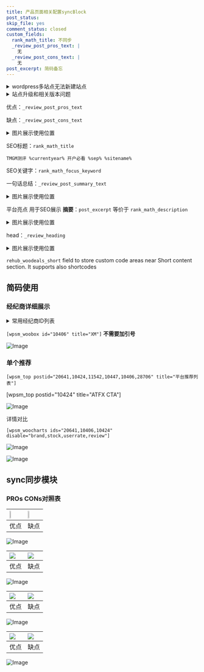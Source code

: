 ```yaml
---
title: 产品页面相关配置syncBlock
post_status: 
skip_file: yes
comment_status: closed
custom_fields:
  rank_math_title: 不同步
  _review_post_pros_text: |
    无
  _review_post_cons_text: |
    无
post_excerpt: 简码备忘
---
```

<details><summary>wordpress多站点无法新建站点</summary>

<li>和报错需要清理cookies一样的原因</li>
<li>wp-config.php里面<code>define( 'SUBDOMAIN_INSTALL', false );//子域名安装</code></li>
<li>新建子站点是用<code>define( 'SUBDOMAIN_INSTALL', true);//子域名安装</code> 完成以后，改成<code>false</code></li>
</details>

<details><summary>站点升级和相关版本问题</summary>

<p>wordpress：5.9.9
woocommerce：7.5.1
出现问题的地方：主题选项里面>><strong>Product layout >>compact style</strong></p>
<p>如何出现没有用过的字段 导致无法保存。先导出配置 然后进行修改，后面再次恢复即可。</p>
<p>出现部分字段无法显示时，需要返回默认布局后，对产品进行保存就好了。</p>
<p></p>
</details>

优点：`_review_post_pros_text`

缺点：`_review_post_cons_text`

<details><summary>图片展示使用位置</summary>

<img src="https://prod-files-secure.s3.us-west-2.amazonaws.com/39ed1227-6d7d-4570-be36-9ccd4a2c4241/f51d3d83-55d4-4bdf-9604-f37ec77ab556/Untitled.png?X-Amz-Algorithm=AWS4-HMAC-SHA256&X-Amz-Content-Sha256=UNSIGNED-PAYLOAD&X-Amz-Credential=ASIAZI2LB4663LJG42QA%2F20250525%2Fus-west-2%2Fs3%2Faws4_request&X-Amz-Date=20250525T165517Z&X-Amz-Expires=3600&X-Amz-Security-Token=IQoJb3JpZ2luX2VjEGcaCXVzLXdlc3QtMiJIMEYCIQDPmL5FcAwNJkRU8wjsQGCWrItkBFUGh9Ka5WPahpmbhQIhAL0O2lQvFvV9%2Bq1C7dP3l8MTtd763qXsHC6%2F3XGAMUebKv8DCDAQABoMNjM3NDIzMTgzODA1IgwUgpq9NUvd4L%2Fmxwcq3AMDayIZfd%2BtVo5Rhoq4t24aJzD6BVPYi%2F1rxcnFTLV8EgbMRPBCCj2ndSNScry7YuhiU8RntFvVqlOoX6McWbjwDtTk6IF932Gb4J%2By4s0zKCm0bc%2BON8MNl%2FW4Y%2Fu2wSbN9DUScJj4b0l3QdYOAh8h2cMLJ8MH6JXF9xf90hC%2FAMqAbgAf0eqxjTuXArrTZSJ1Xui8zFifyRosVxZ8MATYugyRgH6%2FIAfh%2FwCnWRlkVgSAxJa8HyFGD5HWWcNdZ6R46vcYAg%2FrK4zR3jR3kFzAZinuxqIHd31WEznWygbFsEv7FNRRcy31%2BKOSDDujo%2BunrVB8yA8drZg2nr7k4b1JNVu2Ljzp%2BdD9y5ogK34RYiExT2v317U0uhpOT1f1kIHh7qmCv%2BsE%2BW1MqR3SLz1aCWn1hud0vNOisQiQpMWSeGVd29jmnZgeyAYglLb6KrIPOWRjh5SnaPdhqQwHe4ylfIlwSGxAJgmQ9gtVN2v7rSxvimnnob9afO21ah3LNq6S11uyoDvYhl%2FPOMJH4HtTTdM2Z05vI7mMusAGKm4CiZ2Nl7ekkSEvJDLPI%2FG9ImBpqDxlu9HUmJZxM09HICi3w5zG6jgSq5oMwy4PHwDQMTn9DzyhKYbZpKB7JzCH58zBBjqkAT7ABuy8Ki12TsyiFJujA%2B3urwIb%2BM8kCEVuaLNMR%2FnR8LztwZHJ2zbjN8F63JdB1TtrExFYLnyLFZGip3nMUDF%2FYg8ic65Jj5JJmedDGW8UjC8kfeklcDmOOFqlrQlOg88kTyrJhisP64Bh20P1M5Hqg3t5EW%2FL4ZCfukAZ8Q5A6OpI542H0zUKwWULze0my8dZEv4xE71b673dDPXwJc9gnh0H&X-Amz-Signature=23de556c27aa243258ba12f36642b1a958faf8640d55d7a581e81cb4f8a09f3e&X-Amz-SignedHeaders=host&x-id=GetObject" alt="Image">
</details>

SEO标题：`rank_math_title`

`TMGM测评 %currentyear% 开户必看 %sep% %sitename%`

SEO关键字：`rank_math_focus_keyword`

一句话总结：`_review_post_summary_text`

<details><summary>图片展示使用位置</summary>

<img src="https://prod-files-secure.s3.us-west-2.amazonaws.com/39ed1227-6d7d-4570-be36-9ccd4a2c4241/4b96a922-296c-4f4e-8630-d1c870cbce01/Untitled.png?X-Amz-Algorithm=AWS4-HMAC-SHA256&X-Amz-Content-Sha256=UNSIGNED-PAYLOAD&X-Amz-Credential=ASIAZI2LB466SYLRHGP4%2F20250525%2Fus-west-2%2Fs3%2Faws4_request&X-Amz-Date=20250525T165517Z&X-Amz-Expires=3600&X-Amz-Security-Token=IQoJb3JpZ2luX2VjEGcaCXVzLXdlc3QtMiJHMEUCIQCp68IzHlXUdzULPM51U8zIINWiBqfsjd%2Fh9wVdG9gzKAIgC1mGHyCaTnre3jYq0XwEUZUUYet2wiGRk%2FDefHayPcUq%2FwMIMBAAGgw2Mzc0MjMxODM4MDUiDJ%2F6Vxyrar5%2FE6eWSircAw%2BKk2DnfqvOYBhEtIAXlwG9YyS8PURdXeVnRrwIFTNY%2Fcg9SOCA%2BnW3hr4tfipRq0CeFmmtwan3T7oa8%2B5PfuEj%2BptmhEurCwhY3z8%2Bcrj6Gtb8uRk%2BYsfVSQ6u6sqEpsmZ5wKt0FMFipjJHnrEUlMl1cyBz%2FiY8wWWNLHD6uf%2FrUgc%2FG%2BLc%2BnHpzj3ylVXdwMXmw3eON4g10JwohgMn6TAXDU3zssaECONI1Xh2hs6L1N2ObifsnA3cfD5BBSb%2BJVVfC6SuZeZp2NqRW%2BCP5OYHZGSHOewLYCm1q6bhuWx4P%2F3nRJY92XMo6NPVT5IpUqziBeG5VIRxyL8sIX74BPYoSaadjqW4%2BAe%2FIOanKtXs2u0k3oGLNMrHx58Wkll7c8uOaOtVq3voFj5DYcmGFBRxKFqUpj4COw5%2BK741Y8A%2B7T42wSlyTVrSkDd5ZER5pMUmWeqC8%2Bu%2BtcKGkf0l3DhL%2Bs4QTWIF6838MDqx4zPUBeBA%2FdeC4gkwyn8n4n8HaTKdHEnGgzYOeE5PMBfOdCn4D8sd2qKE5wfxVyWNjqEBaqwvft5WZBpRnR2NzzY%2Fg31H8MHdio316wRJRDXbwi0TvwHd2BqE%2Bam6MpSQhwXQHvXJ0Z8WZAsb0RoMJLnzMEGOqUBJ9EE%2BjATBWBH3beFuVb5ugbKHdg%2BgmyFhBqr9WGCncredmH2%2BLb57Bazq2uerChH0xEOMvTk8l3nZOpay%2B4Mj%2Fbn7fa1d09HewtYoc68f0mDTiIMiz%2FLu1Lwapz1%2B34BqH1CSK9A8sQ%2B5t%2FhM7J%2F1G0ED%2Fexxwjg3jNGy3r%2Bsm4mKLeBKPBLTXzst4uVRVpW%2B0BCbKIdkyiKC1YdiYwByEOmiZ2y&X-Amz-Signature=194eb87cd235151b8abb5b86fe19e791f0fdff7d56fd543a7a4ebf8793d46569&X-Amz-SignedHeaders=host&x-id=GetObject" alt="Image">
</details>

平台亮点 用于SEO展示 **摘要**：`post_excerpt`  等价于 `rank_math_description`

<details><summary>图片展示使用位置</summary>

<img src="https://prod-files-secure.s3.us-west-2.amazonaws.com/39ed1227-6d7d-4570-be36-9ccd4a2c4241/1ee11f63-b60a-4dfe-a7a7-d58ff23b5d88/Untitled.png?X-Amz-Algorithm=AWS4-HMAC-SHA256&X-Amz-Content-Sha256=UNSIGNED-PAYLOAD&X-Amz-Credential=ASIAZI2LB4666A3ECZHA%2F20250525%2Fus-west-2%2Fs3%2Faws4_request&X-Amz-Date=20250525T165519Z&X-Amz-Expires=3600&X-Amz-Security-Token=IQoJb3JpZ2luX2VjEGcaCXVzLXdlc3QtMiJGMEQCIEac%2B1GtqJhFrw8Ew9nQWks7m6csud22IBD9CbYuT8jvAiA4OKWnf9DmJEr9Zzk%2BbRcp4z9PoK%2BbhKuhQL2jUXuTGyr%2FAwgwEAAaDDYzNzQyMzE4MzgwNSIMaQ3QK8Z4hj9ee2TVKtwDN9O1c3rZBC0sfCJUzQ%2B8cB7vcGhDQrd5nwMeU28Rbe18BaCjPKXWAT2MTexS7fxGRkBUogHslu6KiB00Hf0%2Ff4KMum%2BhIhHznEw9Hqik%2BFtkxnu12s80L6u8sUX2T6uDtMh4kYsFjmUD2h8UGF0D8gx1cypoqcq2ZX3meF0rpIPQDkGwU7M2E9%2BdP5IOYNXeN40VjHZx7VxQTE7%2FyTWbvF%2BSvDFGfKvnSqWixOI1Pt8UY%2FEuNGKHcIiIX2sXgI0QsZLTmv4bBPSiVXNJ4J85eY3VYzOFeN2ctlXVJ8zLoaDhRtgkQKqlJiHlC2pNVYDRuGnURfWXCWIN03remLpE4KiGHcCtKrdXG2RMOlGuidz%2F2ZsHUesHtr5ScmJ5iNSPM%2BUM3AMEn6VMhb3ysjc3OErEl7yDGcSGUrQq24FkTJ1hbEJo1ZQwW%2FAH8EglSt%2B%2FFWq3ydhFnX5lapruqJKCRHFKNw%2Fnrx3KlPqKE8aitfbGp0iTNaTmiegTpj8OhdD63XGlMh6hPM9s%2FBhH2vLbPwembCifFMpoBSFF1WdjHVIWATb9BGxC8lBNFQyQ0soy9J4qX3RhKwIiFIVmFCwbeQUyGAVBggMF4KnRBNj05L9OQWSLgKGGXxW4i2ow6%2BbMwQY6pgHnZclyqcAG6xbKr44RQAQNSXylfbgpRJd36lHxma5P8h%2BQspdeXpnF%2FDtxI0nFgs6EgwsvtSYs5u7YsE8ghaH%2B3O4uHTI0kGeVT0%2B6wMByT%2BcfluzWcShNuGmCO0trGToZUKk1Wkw173u0DmYLik%2BOenhqP6dFeFDmRyNkMd%2BfuELmuEaIl4Y18Pg7az7b%2BjQaxIulaytgFev%2FOFkjbAfjOcEQA87C&X-Amz-Signature=7752762c1e379104b9cdeed47d79250d7e19ddfd1616b75f587928a91cbc6a25&X-Amz-SignedHeaders=host&x-id=GetObject" alt="Image">
<img src="https://prod-files-secure.s3.us-west-2.amazonaws.com/39ed1227-6d7d-4570-be36-9ccd4a2c4241/ad4118b5-78d8-4fbe-801e-3b29b5d99c01/Untitled.png?X-Amz-Algorithm=AWS4-HMAC-SHA256&X-Amz-Content-Sha256=UNSIGNED-PAYLOAD&X-Amz-Credential=ASIAZI2LB4666A3ECZHA%2F20250525%2Fus-west-2%2Fs3%2Faws4_request&X-Amz-Date=20250525T165519Z&X-Amz-Expires=3600&X-Amz-Security-Token=IQoJb3JpZ2luX2VjEGcaCXVzLXdlc3QtMiJGMEQCIEac%2B1GtqJhFrw8Ew9nQWks7m6csud22IBD9CbYuT8jvAiA4OKWnf9DmJEr9Zzk%2BbRcp4z9PoK%2BbhKuhQL2jUXuTGyr%2FAwgwEAAaDDYzNzQyMzE4MzgwNSIMaQ3QK8Z4hj9ee2TVKtwDN9O1c3rZBC0sfCJUzQ%2B8cB7vcGhDQrd5nwMeU28Rbe18BaCjPKXWAT2MTexS7fxGRkBUogHslu6KiB00Hf0%2Ff4KMum%2BhIhHznEw9Hqik%2BFtkxnu12s80L6u8sUX2T6uDtMh4kYsFjmUD2h8UGF0D8gx1cypoqcq2ZX3meF0rpIPQDkGwU7M2E9%2BdP5IOYNXeN40VjHZx7VxQTE7%2FyTWbvF%2BSvDFGfKvnSqWixOI1Pt8UY%2FEuNGKHcIiIX2sXgI0QsZLTmv4bBPSiVXNJ4J85eY3VYzOFeN2ctlXVJ8zLoaDhRtgkQKqlJiHlC2pNVYDRuGnURfWXCWIN03remLpE4KiGHcCtKrdXG2RMOlGuidz%2F2ZsHUesHtr5ScmJ5iNSPM%2BUM3AMEn6VMhb3ysjc3OErEl7yDGcSGUrQq24FkTJ1hbEJo1ZQwW%2FAH8EglSt%2B%2FFWq3ydhFnX5lapruqJKCRHFKNw%2Fnrx3KlPqKE8aitfbGp0iTNaTmiegTpj8OhdD63XGlMh6hPM9s%2FBhH2vLbPwembCifFMpoBSFF1WdjHVIWATb9BGxC8lBNFQyQ0soy9J4qX3RhKwIiFIVmFCwbeQUyGAVBggMF4KnRBNj05L9OQWSLgKGGXxW4i2ow6%2BbMwQY6pgHnZclyqcAG6xbKr44RQAQNSXylfbgpRJd36lHxma5P8h%2BQspdeXpnF%2FDtxI0nFgs6EgwsvtSYs5u7YsE8ghaH%2B3O4uHTI0kGeVT0%2B6wMByT%2BcfluzWcShNuGmCO0trGToZUKk1Wkw173u0DmYLik%2BOenhqP6dFeFDmRyNkMd%2BfuELmuEaIl4Y18Pg7az7b%2BjQaxIulaytgFev%2FOFkjbAfjOcEQA87C&X-Amz-Signature=aaeda1ee0332ecac551a0f55ba8d509cfe3752d6f1360aa1e5ad32e60944bb96&X-Amz-SignedHeaders=host&x-id=GetObject" alt="Image">
<img src="https://prod-files-secure.s3.us-west-2.amazonaws.com/39ed1227-6d7d-4570-be36-9ccd4a2c4241/a38cf7c9-a79c-4b64-9e94-13589fe0758b/Untitled.png?X-Amz-Algorithm=AWS4-HMAC-SHA256&X-Amz-Content-Sha256=UNSIGNED-PAYLOAD&X-Amz-Credential=ASIAZI2LB4666A3ECZHA%2F20250525%2Fus-west-2%2Fs3%2Faws4_request&X-Amz-Date=20250525T165519Z&X-Amz-Expires=3600&X-Amz-Security-Token=IQoJb3JpZ2luX2VjEGcaCXVzLXdlc3QtMiJGMEQCIEac%2B1GtqJhFrw8Ew9nQWks7m6csud22IBD9CbYuT8jvAiA4OKWnf9DmJEr9Zzk%2BbRcp4z9PoK%2BbhKuhQL2jUXuTGyr%2FAwgwEAAaDDYzNzQyMzE4MzgwNSIMaQ3QK8Z4hj9ee2TVKtwDN9O1c3rZBC0sfCJUzQ%2B8cB7vcGhDQrd5nwMeU28Rbe18BaCjPKXWAT2MTexS7fxGRkBUogHslu6KiB00Hf0%2Ff4KMum%2BhIhHznEw9Hqik%2BFtkxnu12s80L6u8sUX2T6uDtMh4kYsFjmUD2h8UGF0D8gx1cypoqcq2ZX3meF0rpIPQDkGwU7M2E9%2BdP5IOYNXeN40VjHZx7VxQTE7%2FyTWbvF%2BSvDFGfKvnSqWixOI1Pt8UY%2FEuNGKHcIiIX2sXgI0QsZLTmv4bBPSiVXNJ4J85eY3VYzOFeN2ctlXVJ8zLoaDhRtgkQKqlJiHlC2pNVYDRuGnURfWXCWIN03remLpE4KiGHcCtKrdXG2RMOlGuidz%2F2ZsHUesHtr5ScmJ5iNSPM%2BUM3AMEn6VMhb3ysjc3OErEl7yDGcSGUrQq24FkTJ1hbEJo1ZQwW%2FAH8EglSt%2B%2FFWq3ydhFnX5lapruqJKCRHFKNw%2Fnrx3KlPqKE8aitfbGp0iTNaTmiegTpj8OhdD63XGlMh6hPM9s%2FBhH2vLbPwembCifFMpoBSFF1WdjHVIWATb9BGxC8lBNFQyQ0soy9J4qX3RhKwIiFIVmFCwbeQUyGAVBggMF4KnRBNj05L9OQWSLgKGGXxW4i2ow6%2BbMwQY6pgHnZclyqcAG6xbKr44RQAQNSXylfbgpRJd36lHxma5P8h%2BQspdeXpnF%2FDtxI0nFgs6EgwsvtSYs5u7YsE8ghaH%2B3O4uHTI0kGeVT0%2B6wMByT%2BcfluzWcShNuGmCO0trGToZUKk1Wkw173u0DmYLik%2BOenhqP6dFeFDmRyNkMd%2BfuELmuEaIl4Y18Pg7az7b%2BjQaxIulaytgFev%2FOFkjbAfjOcEQA87C&X-Amz-Signature=e17204be3024e0f5146bd9e8e96f36a4e120e8de04c01e940e399e3e28115d1b&X-Amz-SignedHeaders=host&x-id=GetObject" alt="Image">
<img src="https://prod-files-secure.s3.us-west-2.amazonaws.com/39ed1227-6d7d-4570-be36-9ccd4a2c4241/7da6fc1e-d2ac-42ae-8c75-cb5749aa18f6/Untitled.png?X-Amz-Algorithm=AWS4-HMAC-SHA256&X-Amz-Content-Sha256=UNSIGNED-PAYLOAD&X-Amz-Credential=ASIAZI2LB4666A3ECZHA%2F20250525%2Fus-west-2%2Fs3%2Faws4_request&X-Amz-Date=20250525T165519Z&X-Amz-Expires=3600&X-Amz-Security-Token=IQoJb3JpZ2luX2VjEGcaCXVzLXdlc3QtMiJGMEQCIEac%2B1GtqJhFrw8Ew9nQWks7m6csud22IBD9CbYuT8jvAiA4OKWnf9DmJEr9Zzk%2BbRcp4z9PoK%2BbhKuhQL2jUXuTGyr%2FAwgwEAAaDDYzNzQyMzE4MzgwNSIMaQ3QK8Z4hj9ee2TVKtwDN9O1c3rZBC0sfCJUzQ%2B8cB7vcGhDQrd5nwMeU28Rbe18BaCjPKXWAT2MTexS7fxGRkBUogHslu6KiB00Hf0%2Ff4KMum%2BhIhHznEw9Hqik%2BFtkxnu12s80L6u8sUX2T6uDtMh4kYsFjmUD2h8UGF0D8gx1cypoqcq2ZX3meF0rpIPQDkGwU7M2E9%2BdP5IOYNXeN40VjHZx7VxQTE7%2FyTWbvF%2BSvDFGfKvnSqWixOI1Pt8UY%2FEuNGKHcIiIX2sXgI0QsZLTmv4bBPSiVXNJ4J85eY3VYzOFeN2ctlXVJ8zLoaDhRtgkQKqlJiHlC2pNVYDRuGnURfWXCWIN03remLpE4KiGHcCtKrdXG2RMOlGuidz%2F2ZsHUesHtr5ScmJ5iNSPM%2BUM3AMEn6VMhb3ysjc3OErEl7yDGcSGUrQq24FkTJ1hbEJo1ZQwW%2FAH8EglSt%2B%2FFWq3ydhFnX5lapruqJKCRHFKNw%2Fnrx3KlPqKE8aitfbGp0iTNaTmiegTpj8OhdD63XGlMh6hPM9s%2FBhH2vLbPwembCifFMpoBSFF1WdjHVIWATb9BGxC8lBNFQyQ0soy9J4qX3RhKwIiFIVmFCwbeQUyGAVBggMF4KnRBNj05L9OQWSLgKGGXxW4i2ow6%2BbMwQY6pgHnZclyqcAG6xbKr44RQAQNSXylfbgpRJd36lHxma5P8h%2BQspdeXpnF%2FDtxI0nFgs6EgwsvtSYs5u7YsE8ghaH%2B3O4uHTI0kGeVT0%2B6wMByT%2BcfluzWcShNuGmCO0trGToZUKk1Wkw173u0DmYLik%2BOenhqP6dFeFDmRyNkMd%2BfuELmuEaIl4Y18Pg7az7b%2BjQaxIulaytgFev%2FOFkjbAfjOcEQA87C&X-Amz-Signature=c47ad0fa851351e35369abaf493245e322fd80bc1a64a1a95328a52583a2a9d0&X-Amz-SignedHeaders=host&x-id=GetObject" alt="Image">
<img src="https://prod-files-secure.s3.us-west-2.amazonaws.com/39ed1227-6d7d-4570-be36-9ccd4a2c4241/7e97f40a-eaee-47f5-b2f9-475f96808fa7/Untitled.png?X-Amz-Algorithm=AWS4-HMAC-SHA256&X-Amz-Content-Sha256=UNSIGNED-PAYLOAD&X-Amz-Credential=ASIAZI2LB4666A3ECZHA%2F20250525%2Fus-west-2%2Fs3%2Faws4_request&X-Amz-Date=20250525T165519Z&X-Amz-Expires=3600&X-Amz-Security-Token=IQoJb3JpZ2luX2VjEGcaCXVzLXdlc3QtMiJGMEQCIEac%2B1GtqJhFrw8Ew9nQWks7m6csud22IBD9CbYuT8jvAiA4OKWnf9DmJEr9Zzk%2BbRcp4z9PoK%2BbhKuhQL2jUXuTGyr%2FAwgwEAAaDDYzNzQyMzE4MzgwNSIMaQ3QK8Z4hj9ee2TVKtwDN9O1c3rZBC0sfCJUzQ%2B8cB7vcGhDQrd5nwMeU28Rbe18BaCjPKXWAT2MTexS7fxGRkBUogHslu6KiB00Hf0%2Ff4KMum%2BhIhHznEw9Hqik%2BFtkxnu12s80L6u8sUX2T6uDtMh4kYsFjmUD2h8UGF0D8gx1cypoqcq2ZX3meF0rpIPQDkGwU7M2E9%2BdP5IOYNXeN40VjHZx7VxQTE7%2FyTWbvF%2BSvDFGfKvnSqWixOI1Pt8UY%2FEuNGKHcIiIX2sXgI0QsZLTmv4bBPSiVXNJ4J85eY3VYzOFeN2ctlXVJ8zLoaDhRtgkQKqlJiHlC2pNVYDRuGnURfWXCWIN03remLpE4KiGHcCtKrdXG2RMOlGuidz%2F2ZsHUesHtr5ScmJ5iNSPM%2BUM3AMEn6VMhb3ysjc3OErEl7yDGcSGUrQq24FkTJ1hbEJo1ZQwW%2FAH8EglSt%2B%2FFWq3ydhFnX5lapruqJKCRHFKNw%2Fnrx3KlPqKE8aitfbGp0iTNaTmiegTpj8OhdD63XGlMh6hPM9s%2FBhH2vLbPwembCifFMpoBSFF1WdjHVIWATb9BGxC8lBNFQyQ0soy9J4qX3RhKwIiFIVmFCwbeQUyGAVBggMF4KnRBNj05L9OQWSLgKGGXxW4i2ow6%2BbMwQY6pgHnZclyqcAG6xbKr44RQAQNSXylfbgpRJd36lHxma5P8h%2BQspdeXpnF%2FDtxI0nFgs6EgwsvtSYs5u7YsE8ghaH%2B3O4uHTI0kGeVT0%2B6wMByT%2BcfluzWcShNuGmCO0trGToZUKk1Wkw173u0DmYLik%2BOenhqP6dFeFDmRyNkMd%2BfuELmuEaIl4Y18Pg7az7b%2BjQaxIulaytgFev%2FOFkjbAfjOcEQA87C&X-Amz-Signature=7359084af8c6ed238665572f27f336beda7774d51b21ca61c82a7af9f7a91752&X-Amz-SignedHeaders=host&x-id=GetObject" alt="Image">
</details>

head：`_review_heading`

<details><summary>图片展示使用位置</summary>

<img src="https://prod-files-secure.s3.us-west-2.amazonaws.com/39ed1227-6d7d-4570-be36-9ccd4a2c4241/3a4650ad-9887-415c-889a-edd51fa54f27/Untitled.png?X-Amz-Algorithm=AWS4-HMAC-SHA256&X-Amz-Content-Sha256=UNSIGNED-PAYLOAD&X-Amz-Credential=ASIAZI2LB466UJGO3DCB%2F20250525%2Fus-west-2%2Fs3%2Faws4_request&X-Amz-Date=20250525T165519Z&X-Amz-Expires=3600&X-Amz-Security-Token=IQoJb3JpZ2luX2VjEGcaCXVzLXdlc3QtMiJHMEUCIQDc%2BkWDSlko5re%2FlYYpwgUAQn6H%2F8K1Uf80Fg5Hsn%2BfHgIgReNsOxQUaqBjLTa5xXH%2FEG7%2BsMz63u91FhMFuPK0lNMq%2FwMIMBAAGgw2Mzc0MjMxODM4MDUiDPeHrqiynCDcR5XS3ircA66b8cxhBdTjZbk8bP9ee0ZtKp2dILe8WYaRPKMd%2B3QTfgWElz7YfwjMDobjnBxpoRe0C9PihLeF%2FaKGRJ5sSf%2BM%2BdIdUCTtmQDlO70ERgGXvVWIB0y1Y2TOjXmYnoPCvLGwIrxp5LIANOEboOO%2BPOFuBQY82RZsOcsZRHdh68MzQiDnKJMMUl5D%2BTi%2BR45%2FKLXcdun5BsC2uNTQCQABwJw4gYsAf3YqNdibY5Krw5AC9ey5%2BMGfF0jL7wDaWgBw68AS2bNsdumRzlj%2BggX7t2rpdvhOPUOI3BCQG7RFr%2FBCY5xF7Xf2QMRQauKEPMHiZwodAFRRzCf54boM8azUAtVXc%2Fum4Fz8pIqqvWNNOP3hHaKqax4eftCS%2BwDrNlg6YqQwm8o%2B7majJyyF2JlS0Z081Q2BolhYzuc2kPqRduSJrz8c%2FS%2BR7gaHFM6y2Sppup6nSGlXlfgr04IIrvfXNvJl6nGqt4%2Fy%2Fy5gSH6wWlRKiruSc9%2BdrWyokwxeQ9wDoNf97zJ1TGG4ApDrZN%2FQaOx728yQ98C61D8PZIr3f0jRlhnMzNGpZM7G8JJK5aZM2wn%2FOVNODxBW2BqCbABpgmzJTveQCfegCGCpAN7G7Rs2GbOcG%2B0jnWXSV22iMPbmzMEGOqUBFYsNfqAigdvIge19ONjbMW1EF6l8WvEcvvDa%2FVNuvoVEna5vnJRfTBQvU1Mq09bBmg99umFxL860yAVuAu2W3Sfqi9ewdYwZ14%2F32SsgSfLzbZutskkaoi%2FOayt5xZaqp9bKPzaGGdczTIx2ktK3JwGf7ALxgoVOVJ08l23Z6phzBF4o%2FGZyo8jxmPKerlkAACOzinOQdFz8CC7GVoZHgzLLBOtt&X-Amz-Signature=ecf8cc3a390065c2a6934ace3421c474c02233a59698e8e1fd4d91d52bd4203f&X-Amz-SignedHeaders=host&x-id=GetObject" alt="Image">
</details>

`rehub_woodeals_short`	field to store custom code areas near Short content section. It supports also shortcodes



## 简码使用

### 经纪商详细展示

<details><summary>常用经纪商ID列表</summary>

<pre><code class="php">嘉盛 ===> 20641  [wpsm_woobox id="20641" title="嘉盛"]
易信easymarkets ===> 11542  [wpsm_woobox id="11542" title="易信easymarkets"]
ATFX外汇 ===> 10424  [wpsm_woobox id="10424" title="ATFX"]
XM ===> 10406  [wpsm_woobox id="10406" title="XM"]
TMGM ===> 29622  [wpsm_woobox id="29622" title="TMGM"]
HYCM ===> 10447  [wpsm_woobox id="10447" title="HYCM"]
fpmarkets澳福外汇 ===> 20639  [wpsm_woobox id="20639" title="fpmarkets澳福外汇"]</code></pre>
</details>

`[wpsm_woobox id="10406" title="XM"]` **不需要加引号**

![Image](https://prod-files-secure.s3.us-west-2.amazonaws.com/39ed1227-6d7d-4570-be36-9ccd4a2c4241/4f898f9d-0fa7-4e43-acd3-ac6bc7be575a/Untitled.png?X-Amz-Algorithm=AWS4-HMAC-SHA256&X-Amz-Content-Sha256=UNSIGNED-PAYLOAD&X-Amz-Credential=ASIAZI2LB466Y2KR2TP5%2F20250525%2Fus-west-2%2Fs3%2Faws4_request&X-Amz-Date=20250525T165515Z&X-Amz-Expires=3600&X-Amz-Security-Token=IQoJb3JpZ2luX2VjEGcaCXVzLXdlc3QtMiJHMEUCIBZ8f4Vyj0FP82%2B%2B727iuXDfHg12vc1c202ML3OJyh08AiEA0euLJ7yB%2FRBee5jaoApkiWhVPqRXpCYMbjv09NXoR74q%2FwMIMBAAGgw2Mzc0MjMxODM4MDUiDIX84cUcw6eoYHwnXSrcAzO%2BQZ5uTV2zmNu%2Fm7HK2KWb71TqjqMl4y44LwXK%2BIIzHMW86sEK41d55HubAUng4Ps3rBn5UXlUBGli7X2o66DkCUHjUAr2pFhTm8PpNOjVTpREZPZ%2FUny0%2FtqN5gAJASoOn7nAQlrWeYpUrR%2BK9oeRzWSOkKI5mquEyiR56fCI9JuRuy4YJp8FvT8MR3IZzyELtvpGYO9Zbd3%2BuCOAl%2F%2BJG%2FieUhqcUUmAPH7ePA%2F0dFHWFIGqXYxH%2FO%2FgnaE8YTXIyO1EXEQVlNdQ%2BK1tGR8y1MSM%2BH4Ja5C6ePOkzgykRO0a6kLj9zOqwyjnQ%2FR7SfA8AfRzYU3z7CAXqhTC4M2%2F8NGlUxQPsddbj3drrm8SKQ3PYGzqZ5BoczAB8CxNweoCD2aGshFWGnJ1qdXFPr92RxB3RFsla5R4zPtEvREjzNFnsxHB7LAxhPMnsyC7%2B6isGX9WkEDjwXjKYCuD6ovy1O6XtACP%2FoSoxmA%2BGcPK%2FmotacSUFfYOZPSjiMFtcfD1lvgov6POGJ5GO9G1lskYMlnjVdJIOfxGXHcTpwWYXZyq9U4YUmMGMF%2BsSdloBfFsfozHwehOkrz6bkgBmN06nseIXy%2BJm6C6pIaakc7ZKPF6YNKfD%2Bpy19w6MP3mzMEGOqUBWNEPgEYlcD2VA1x8khNHEpkf0NmhTCGtbx2%2BaEzo20RPq8fLhEHcXSybjnEJKuSjmAuVL2kpzP0wUnrUj9I4fDGzXQzKnd7SzBIGVZj3XrvyOm1jPENu7d1toFUq4dDIWsou31vuc8xtAWUVQ1KkPAGzJIM94AXJZmVdqcQ1WfocxUsQWst9mhbz%2BGPrwq9ni2zMJKJumgndqPF98%2Fathxg8GuAs&X-Amz-Signature=0b31bb3d15985dd4f39486ade753a26d8342b99f1f59a00a201a848bc06ec9b8&X-Amz-SignedHeaders=host&x-id=GetObject)

### 单个推荐
`[wpsm_top postid="20641,10424,11542,10447,10406,28706" title="平台推荐列表"]`

[wpsm_top postid="10424" title="ATFX CTA"]

![Image](https://prod-files-secure.s3.us-west-2.amazonaws.com/39ed1227-6d7d-4570-be36-9ccd4a2c4241/5ac620dc-51a8-48b6-b55d-91f47299193c/Untitled.png?X-Amz-Algorithm=AWS4-HMAC-SHA256&X-Amz-Content-Sha256=UNSIGNED-PAYLOAD&X-Amz-Credential=ASIAZI2LB466Y2KR2TP5%2F20250525%2Fus-west-2%2Fs3%2Faws4_request&X-Amz-Date=20250525T165515Z&X-Amz-Expires=3600&X-Amz-Security-Token=IQoJb3JpZ2luX2VjEGcaCXVzLXdlc3QtMiJHMEUCIBZ8f4Vyj0FP82%2B%2B727iuXDfHg12vc1c202ML3OJyh08AiEA0euLJ7yB%2FRBee5jaoApkiWhVPqRXpCYMbjv09NXoR74q%2FwMIMBAAGgw2Mzc0MjMxODM4MDUiDIX84cUcw6eoYHwnXSrcAzO%2BQZ5uTV2zmNu%2Fm7HK2KWb71TqjqMl4y44LwXK%2BIIzHMW86sEK41d55HubAUng4Ps3rBn5UXlUBGli7X2o66DkCUHjUAr2pFhTm8PpNOjVTpREZPZ%2FUny0%2FtqN5gAJASoOn7nAQlrWeYpUrR%2BK9oeRzWSOkKI5mquEyiR56fCI9JuRuy4YJp8FvT8MR3IZzyELtvpGYO9Zbd3%2BuCOAl%2F%2BJG%2FieUhqcUUmAPH7ePA%2F0dFHWFIGqXYxH%2FO%2FgnaE8YTXIyO1EXEQVlNdQ%2BK1tGR8y1MSM%2BH4Ja5C6ePOkzgykRO0a6kLj9zOqwyjnQ%2FR7SfA8AfRzYU3z7CAXqhTC4M2%2F8NGlUxQPsddbj3drrm8SKQ3PYGzqZ5BoczAB8CxNweoCD2aGshFWGnJ1qdXFPr92RxB3RFsla5R4zPtEvREjzNFnsxHB7LAxhPMnsyC7%2B6isGX9WkEDjwXjKYCuD6ovy1O6XtACP%2FoSoxmA%2BGcPK%2FmotacSUFfYOZPSjiMFtcfD1lvgov6POGJ5GO9G1lskYMlnjVdJIOfxGXHcTpwWYXZyq9U4YUmMGMF%2BsSdloBfFsfozHwehOkrz6bkgBmN06nseIXy%2BJm6C6pIaakc7ZKPF6YNKfD%2Bpy19w6MP3mzMEGOqUBWNEPgEYlcD2VA1x8khNHEpkf0NmhTCGtbx2%2BaEzo20RPq8fLhEHcXSybjnEJKuSjmAuVL2kpzP0wUnrUj9I4fDGzXQzKnd7SzBIGVZj3XrvyOm1jPENu7d1toFUq4dDIWsou31vuc8xtAWUVQ1KkPAGzJIM94AXJZmVdqcQ1WfocxUsQWst9mhbz%2BGPrwq9ni2zMJKJumgndqPF98%2Fathxg8GuAs&X-Amz-Signature=a77be4b54d8edf039fca0dbfc567bf451bdd75821901a322df39791031571237&X-Amz-SignedHeaders=host&x-id=GetObject)

详情对比

`[wpsm_woocharts ids="20641,10406,10424" disable="brand,stock,userrate,review"]`

![Image](https://prod-files-secure.s3.us-west-2.amazonaws.com/39ed1227-6d7d-4570-be36-9ccd4a2c4241/bf3ba45f-b9f3-4295-8aef-b4a495fd25f4/Untitled.png?X-Amz-Algorithm=AWS4-HMAC-SHA256&X-Amz-Content-Sha256=UNSIGNED-PAYLOAD&X-Amz-Credential=ASIAZI2LB466Y2KR2TP5%2F20250525%2Fus-west-2%2Fs3%2Faws4_request&X-Amz-Date=20250525T165515Z&X-Amz-Expires=3600&X-Amz-Security-Token=IQoJb3JpZ2luX2VjEGcaCXVzLXdlc3QtMiJHMEUCIBZ8f4Vyj0FP82%2B%2B727iuXDfHg12vc1c202ML3OJyh08AiEA0euLJ7yB%2FRBee5jaoApkiWhVPqRXpCYMbjv09NXoR74q%2FwMIMBAAGgw2Mzc0MjMxODM4MDUiDIX84cUcw6eoYHwnXSrcAzO%2BQZ5uTV2zmNu%2Fm7HK2KWb71TqjqMl4y44LwXK%2BIIzHMW86sEK41d55HubAUng4Ps3rBn5UXlUBGli7X2o66DkCUHjUAr2pFhTm8PpNOjVTpREZPZ%2FUny0%2FtqN5gAJASoOn7nAQlrWeYpUrR%2BK9oeRzWSOkKI5mquEyiR56fCI9JuRuy4YJp8FvT8MR3IZzyELtvpGYO9Zbd3%2BuCOAl%2F%2BJG%2FieUhqcUUmAPH7ePA%2F0dFHWFIGqXYxH%2FO%2FgnaE8YTXIyO1EXEQVlNdQ%2BK1tGR8y1MSM%2BH4Ja5C6ePOkzgykRO0a6kLj9zOqwyjnQ%2FR7SfA8AfRzYU3z7CAXqhTC4M2%2F8NGlUxQPsddbj3drrm8SKQ3PYGzqZ5BoczAB8CxNweoCD2aGshFWGnJ1qdXFPr92RxB3RFsla5R4zPtEvREjzNFnsxHB7LAxhPMnsyC7%2B6isGX9WkEDjwXjKYCuD6ovy1O6XtACP%2FoSoxmA%2BGcPK%2FmotacSUFfYOZPSjiMFtcfD1lvgov6POGJ5GO9G1lskYMlnjVdJIOfxGXHcTpwWYXZyq9U4YUmMGMF%2BsSdloBfFsfozHwehOkrz6bkgBmN06nseIXy%2BJm6C6pIaakc7ZKPF6YNKfD%2Bpy19w6MP3mzMEGOqUBWNEPgEYlcD2VA1x8khNHEpkf0NmhTCGtbx2%2BaEzo20RPq8fLhEHcXSybjnEJKuSjmAuVL2kpzP0wUnrUj9I4fDGzXQzKnd7SzBIGVZj3XrvyOm1jPENu7d1toFUq4dDIWsou31vuc8xtAWUVQ1KkPAGzJIM94AXJZmVdqcQ1WfocxUsQWst9mhbz%2BGPrwq9ni2zMJKJumgndqPF98%2Fathxg8GuAs&X-Amz-Signature=42454539af484e60d21d0a5395ed19553f33b78fa8091f2117724dc4ec0515ac&X-Amz-SignedHeaders=host&x-id=GetObject)

![Image](https://prod-files-secure.s3.us-west-2.amazonaws.com/39ed1227-6d7d-4570-be36-9ccd4a2c4241/30bc56ef-f383-4b48-9768-2ebc9e436ec0/Untitled.png?X-Amz-Algorithm=AWS4-HMAC-SHA256&X-Amz-Content-Sha256=UNSIGNED-PAYLOAD&X-Amz-Credential=ASIAZI2LB466Y2KR2TP5%2F20250525%2Fus-west-2%2Fs3%2Faws4_request&X-Amz-Date=20250525T165515Z&X-Amz-Expires=3600&X-Amz-Security-Token=IQoJb3JpZ2luX2VjEGcaCXVzLXdlc3QtMiJHMEUCIBZ8f4Vyj0FP82%2B%2B727iuXDfHg12vc1c202ML3OJyh08AiEA0euLJ7yB%2FRBee5jaoApkiWhVPqRXpCYMbjv09NXoR74q%2FwMIMBAAGgw2Mzc0MjMxODM4MDUiDIX84cUcw6eoYHwnXSrcAzO%2BQZ5uTV2zmNu%2Fm7HK2KWb71TqjqMl4y44LwXK%2BIIzHMW86sEK41d55HubAUng4Ps3rBn5UXlUBGli7X2o66DkCUHjUAr2pFhTm8PpNOjVTpREZPZ%2FUny0%2FtqN5gAJASoOn7nAQlrWeYpUrR%2BK9oeRzWSOkKI5mquEyiR56fCI9JuRuy4YJp8FvT8MR3IZzyELtvpGYO9Zbd3%2BuCOAl%2F%2BJG%2FieUhqcUUmAPH7ePA%2F0dFHWFIGqXYxH%2FO%2FgnaE8YTXIyO1EXEQVlNdQ%2BK1tGR8y1MSM%2BH4Ja5C6ePOkzgykRO0a6kLj9zOqwyjnQ%2FR7SfA8AfRzYU3z7CAXqhTC4M2%2F8NGlUxQPsddbj3drrm8SKQ3PYGzqZ5BoczAB8CxNweoCD2aGshFWGnJ1qdXFPr92RxB3RFsla5R4zPtEvREjzNFnsxHB7LAxhPMnsyC7%2B6isGX9WkEDjwXjKYCuD6ovy1O6XtACP%2FoSoxmA%2BGcPK%2FmotacSUFfYOZPSjiMFtcfD1lvgov6POGJ5GO9G1lskYMlnjVdJIOfxGXHcTpwWYXZyq9U4YUmMGMF%2BsSdloBfFsfozHwehOkrz6bkgBmN06nseIXy%2BJm6C6pIaakc7ZKPF6YNKfD%2Bpy19w6MP3mzMEGOqUBWNEPgEYlcD2VA1x8khNHEpkf0NmhTCGtbx2%2BaEzo20RPq8fLhEHcXSybjnEJKuSjmAuVL2kpzP0wUnrUj9I4fDGzXQzKnd7SzBIGVZj3XrvyOm1jPENu7d1toFUq4dDIWsou31vuc8xtAWUVQ1KkPAGzJIM94AXJZmVdqcQ1WfocxUsQWst9mhbz%2BGPrwq9ni2zMJKJumgndqPF98%2Fathxg8GuAs&X-Amz-Signature=a50f1a05f8536cb042ca14e62525138bb19aafb3ae23d269d53f7687d2c46857&X-Amz-SignedHeaders=host&x-id=GetObject)

## sync同步模块

### PROs CONs对照表

| <img src="https://cdn.ifttt.fun/gh/jarlin8/OSS@main/icons/customize/pros.svg" height="auto" width="37.3%"> | <img src="https://cdn.ifttt.fun/gh/jarlin8/OSS@main/icons/customize/cons.svg" height="auto" width="28.8%"> |
| :--- | :--- |
| 优点 | 缺点 |

![Image](https://prod-files-secure.s3.us-west-2.amazonaws.com/39ed1227-6d7d-4570-be36-9ccd4a2c4241/8742b755-dfb5-4004-9a5f-d6e561664bd8/Untitled.png?X-Amz-Algorithm=AWS4-HMAC-SHA256&X-Amz-Content-Sha256=UNSIGNED-PAYLOAD&X-Amz-Credential=ASIAZI2LB466Y2KR2TP5%2F20250525%2Fus-west-2%2Fs3%2Faws4_request&X-Amz-Date=20250525T165515Z&X-Amz-Expires=3600&X-Amz-Security-Token=IQoJb3JpZ2luX2VjEGcaCXVzLXdlc3QtMiJHMEUCIBZ8f4Vyj0FP82%2B%2B727iuXDfHg12vc1c202ML3OJyh08AiEA0euLJ7yB%2FRBee5jaoApkiWhVPqRXpCYMbjv09NXoR74q%2FwMIMBAAGgw2Mzc0MjMxODM4MDUiDIX84cUcw6eoYHwnXSrcAzO%2BQZ5uTV2zmNu%2Fm7HK2KWb71TqjqMl4y44LwXK%2BIIzHMW86sEK41d55HubAUng4Ps3rBn5UXlUBGli7X2o66DkCUHjUAr2pFhTm8PpNOjVTpREZPZ%2FUny0%2FtqN5gAJASoOn7nAQlrWeYpUrR%2BK9oeRzWSOkKI5mquEyiR56fCI9JuRuy4YJp8FvT8MR3IZzyELtvpGYO9Zbd3%2BuCOAl%2F%2BJG%2FieUhqcUUmAPH7ePA%2F0dFHWFIGqXYxH%2FO%2FgnaE8YTXIyO1EXEQVlNdQ%2BK1tGR8y1MSM%2BH4Ja5C6ePOkzgykRO0a6kLj9zOqwyjnQ%2FR7SfA8AfRzYU3z7CAXqhTC4M2%2F8NGlUxQPsddbj3drrm8SKQ3PYGzqZ5BoczAB8CxNweoCD2aGshFWGnJ1qdXFPr92RxB3RFsla5R4zPtEvREjzNFnsxHB7LAxhPMnsyC7%2B6isGX9WkEDjwXjKYCuD6ovy1O6XtACP%2FoSoxmA%2BGcPK%2FmotacSUFfYOZPSjiMFtcfD1lvgov6POGJ5GO9G1lskYMlnjVdJIOfxGXHcTpwWYXZyq9U4YUmMGMF%2BsSdloBfFsfozHwehOkrz6bkgBmN06nseIXy%2BJm6C6pIaakc7ZKPF6YNKfD%2Bpy19w6MP3mzMEGOqUBWNEPgEYlcD2VA1x8khNHEpkf0NmhTCGtbx2%2BaEzo20RPq8fLhEHcXSybjnEJKuSjmAuVL2kpzP0wUnrUj9I4fDGzXQzKnd7SzBIGVZj3XrvyOm1jPENu7d1toFUq4dDIWsou31vuc8xtAWUVQ1KkPAGzJIM94AXJZmVdqcQ1WfocxUsQWst9mhbz%2BGPrwq9ni2zMJKJumgndqPF98%2Fathxg8GuAs&X-Amz-Signature=b2d208f828572ec8bf71a94a8bf38fb7261415e20ae5ff3794e9ad2d38b9be86&X-Amz-SignedHeaders=host&x-id=GetObject)

| <img src="https://cdn.ifttt.fun/gh/jarlin8/OSS@main/icons/customize/pros1.svg" height="auto"> | <img src="https://cdn.ifttt.fun/gh/jarlin8/OSS@main/icons/customize/cons1.svg" height="auto"> |
| :--- | :--- |
| 优点 | 缺点 |

![Image](https://prod-files-secure.s3.us-west-2.amazonaws.com/39ed1227-6d7d-4570-be36-9ccd4a2c4241/806358f8-c9c4-4e17-bb35-c6c76a5397a5/Untitled.png?X-Amz-Algorithm=AWS4-HMAC-SHA256&X-Amz-Content-Sha256=UNSIGNED-PAYLOAD&X-Amz-Credential=ASIAZI2LB466Y2KR2TP5%2F20250525%2Fus-west-2%2Fs3%2Faws4_request&X-Amz-Date=20250525T165515Z&X-Amz-Expires=3600&X-Amz-Security-Token=IQoJb3JpZ2luX2VjEGcaCXVzLXdlc3QtMiJHMEUCIBZ8f4Vyj0FP82%2B%2B727iuXDfHg12vc1c202ML3OJyh08AiEA0euLJ7yB%2FRBee5jaoApkiWhVPqRXpCYMbjv09NXoR74q%2FwMIMBAAGgw2Mzc0MjMxODM4MDUiDIX84cUcw6eoYHwnXSrcAzO%2BQZ5uTV2zmNu%2Fm7HK2KWb71TqjqMl4y44LwXK%2BIIzHMW86sEK41d55HubAUng4Ps3rBn5UXlUBGli7X2o66DkCUHjUAr2pFhTm8PpNOjVTpREZPZ%2FUny0%2FtqN5gAJASoOn7nAQlrWeYpUrR%2BK9oeRzWSOkKI5mquEyiR56fCI9JuRuy4YJp8FvT8MR3IZzyELtvpGYO9Zbd3%2BuCOAl%2F%2BJG%2FieUhqcUUmAPH7ePA%2F0dFHWFIGqXYxH%2FO%2FgnaE8YTXIyO1EXEQVlNdQ%2BK1tGR8y1MSM%2BH4Ja5C6ePOkzgykRO0a6kLj9zOqwyjnQ%2FR7SfA8AfRzYU3z7CAXqhTC4M2%2F8NGlUxQPsddbj3drrm8SKQ3PYGzqZ5BoczAB8CxNweoCD2aGshFWGnJ1qdXFPr92RxB3RFsla5R4zPtEvREjzNFnsxHB7LAxhPMnsyC7%2B6isGX9WkEDjwXjKYCuD6ovy1O6XtACP%2FoSoxmA%2BGcPK%2FmotacSUFfYOZPSjiMFtcfD1lvgov6POGJ5GO9G1lskYMlnjVdJIOfxGXHcTpwWYXZyq9U4YUmMGMF%2BsSdloBfFsfozHwehOkrz6bkgBmN06nseIXy%2BJm6C6pIaakc7ZKPF6YNKfD%2Bpy19w6MP3mzMEGOqUBWNEPgEYlcD2VA1x8khNHEpkf0NmhTCGtbx2%2BaEzo20RPq8fLhEHcXSybjnEJKuSjmAuVL2kpzP0wUnrUj9I4fDGzXQzKnd7SzBIGVZj3XrvyOm1jPENu7d1toFUq4dDIWsou31vuc8xtAWUVQ1KkPAGzJIM94AXJZmVdqcQ1WfocxUsQWst9mhbz%2BGPrwq9ni2zMJKJumgndqPF98%2Fathxg8GuAs&X-Amz-Signature=e6ceabb70dc8088cbab39f4b54917bb30fde54640575eafbc2c5630f97ab5146&X-Amz-SignedHeaders=host&x-id=GetObject)

| <img src="https://cdn.ifttt.fun/gh/jarlin8/OSS@main/icons/customize/pros2.svg" height="auto"> | <img src="https://cdn.ifttt.fun/gh/jarlin8/OSS@main/icons/customize/cons2.svg" height="auto"> |
| :--- | :--- |
| 优点 | 缺点 |

![Image](https://prod-files-secure.s3.us-west-2.amazonaws.com/39ed1227-6d7d-4570-be36-9ccd4a2c4241/a9245ec9-70dd-4005-b534-0d54315fc5f3/Untitled.png?X-Amz-Algorithm=AWS4-HMAC-SHA256&X-Amz-Content-Sha256=UNSIGNED-PAYLOAD&X-Amz-Credential=ASIAZI2LB466Y2KR2TP5%2F20250525%2Fus-west-2%2Fs3%2Faws4_request&X-Amz-Date=20250525T165515Z&X-Amz-Expires=3600&X-Amz-Security-Token=IQoJb3JpZ2luX2VjEGcaCXVzLXdlc3QtMiJHMEUCIBZ8f4Vyj0FP82%2B%2B727iuXDfHg12vc1c202ML3OJyh08AiEA0euLJ7yB%2FRBee5jaoApkiWhVPqRXpCYMbjv09NXoR74q%2FwMIMBAAGgw2Mzc0MjMxODM4MDUiDIX84cUcw6eoYHwnXSrcAzO%2BQZ5uTV2zmNu%2Fm7HK2KWb71TqjqMl4y44LwXK%2BIIzHMW86sEK41d55HubAUng4Ps3rBn5UXlUBGli7X2o66DkCUHjUAr2pFhTm8PpNOjVTpREZPZ%2FUny0%2FtqN5gAJASoOn7nAQlrWeYpUrR%2BK9oeRzWSOkKI5mquEyiR56fCI9JuRuy4YJp8FvT8MR3IZzyELtvpGYO9Zbd3%2BuCOAl%2F%2BJG%2FieUhqcUUmAPH7ePA%2F0dFHWFIGqXYxH%2FO%2FgnaE8YTXIyO1EXEQVlNdQ%2BK1tGR8y1MSM%2BH4Ja5C6ePOkzgykRO0a6kLj9zOqwyjnQ%2FR7SfA8AfRzYU3z7CAXqhTC4M2%2F8NGlUxQPsddbj3drrm8SKQ3PYGzqZ5BoczAB8CxNweoCD2aGshFWGnJ1qdXFPr92RxB3RFsla5R4zPtEvREjzNFnsxHB7LAxhPMnsyC7%2B6isGX9WkEDjwXjKYCuD6ovy1O6XtACP%2FoSoxmA%2BGcPK%2FmotacSUFfYOZPSjiMFtcfD1lvgov6POGJ5GO9G1lskYMlnjVdJIOfxGXHcTpwWYXZyq9U4YUmMGMF%2BsSdloBfFsfozHwehOkrz6bkgBmN06nseIXy%2BJm6C6pIaakc7ZKPF6YNKfD%2Bpy19w6MP3mzMEGOqUBWNEPgEYlcD2VA1x8khNHEpkf0NmhTCGtbx2%2BaEzo20RPq8fLhEHcXSybjnEJKuSjmAuVL2kpzP0wUnrUj9I4fDGzXQzKnd7SzBIGVZj3XrvyOm1jPENu7d1toFUq4dDIWsou31vuc8xtAWUVQ1KkPAGzJIM94AXJZmVdqcQ1WfocxUsQWst9mhbz%2BGPrwq9ni2zMJKJumgndqPF98%2Fathxg8GuAs&X-Amz-Signature=b5c234f0a3d02bf07d97f55e3e519ca0181295be06700b0f9ebb406d8d293c31&X-Amz-SignedHeaders=host&x-id=GetObject)

| <img src="https://cdn.ifttt.fun/gh/jarlin8/OSS@main/icons/customize/pros3.svg" height="auto"> | <img src="https://cdn.ifttt.fun/gh/jarlin8/OSS@main/icons/customize/cons3.svg" height="auto"> |
| :--- | :--- |
| 优点 | 缺点 |

![Image](https://prod-files-secure.s3.us-west-2.amazonaws.com/39ed1227-6d7d-4570-be36-9ccd4a2c4241/e1e580a2-2e5c-4780-9ff4-19c318fc2284/Untitled.png?X-Amz-Algorithm=AWS4-HMAC-SHA256&X-Amz-Content-Sha256=UNSIGNED-PAYLOAD&X-Amz-Credential=ASIAZI2LB466Y2KR2TP5%2F20250525%2Fus-west-2%2Fs3%2Faws4_request&X-Amz-Date=20250525T165515Z&X-Amz-Expires=3600&X-Amz-Security-Token=IQoJb3JpZ2luX2VjEGcaCXVzLXdlc3QtMiJHMEUCIBZ8f4Vyj0FP82%2B%2B727iuXDfHg12vc1c202ML3OJyh08AiEA0euLJ7yB%2FRBee5jaoApkiWhVPqRXpCYMbjv09NXoR74q%2FwMIMBAAGgw2Mzc0MjMxODM4MDUiDIX84cUcw6eoYHwnXSrcAzO%2BQZ5uTV2zmNu%2Fm7HK2KWb71TqjqMl4y44LwXK%2BIIzHMW86sEK41d55HubAUng4Ps3rBn5UXlUBGli7X2o66DkCUHjUAr2pFhTm8PpNOjVTpREZPZ%2FUny0%2FtqN5gAJASoOn7nAQlrWeYpUrR%2BK9oeRzWSOkKI5mquEyiR56fCI9JuRuy4YJp8FvT8MR3IZzyELtvpGYO9Zbd3%2BuCOAl%2F%2BJG%2FieUhqcUUmAPH7ePA%2F0dFHWFIGqXYxH%2FO%2FgnaE8YTXIyO1EXEQVlNdQ%2BK1tGR8y1MSM%2BH4Ja5C6ePOkzgykRO0a6kLj9zOqwyjnQ%2FR7SfA8AfRzYU3z7CAXqhTC4M2%2F8NGlUxQPsddbj3drrm8SKQ3PYGzqZ5BoczAB8CxNweoCD2aGshFWGnJ1qdXFPr92RxB3RFsla5R4zPtEvREjzNFnsxHB7LAxhPMnsyC7%2B6isGX9WkEDjwXjKYCuD6ovy1O6XtACP%2FoSoxmA%2BGcPK%2FmotacSUFfYOZPSjiMFtcfD1lvgov6POGJ5GO9G1lskYMlnjVdJIOfxGXHcTpwWYXZyq9U4YUmMGMF%2BsSdloBfFsfozHwehOkrz6bkgBmN06nseIXy%2BJm6C6pIaakc7ZKPF6YNKfD%2Bpy19w6MP3mzMEGOqUBWNEPgEYlcD2VA1x8khNHEpkf0NmhTCGtbx2%2BaEzo20RPq8fLhEHcXSybjnEJKuSjmAuVL2kpzP0wUnrUj9I4fDGzXQzKnd7SzBIGVZj3XrvyOm1jPENu7d1toFUq4dDIWsou31vuc8xtAWUVQ1KkPAGzJIM94AXJZmVdqcQ1WfocxUsQWst9mhbz%2BGPrwq9ni2zMJKJumgndqPF98%2Fathxg8GuAs&X-Amz-Signature=d74e3cccd72dc73f9ded41f8cc493513d562cfd02e828bedb031cff361ddd8c0&X-Amz-SignedHeaders=host&x-id=GetObject)